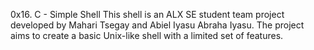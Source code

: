 0x16. C - Simple Shell
This shell is an ALX SE student team project developed by Mahari Tsegay and Abiel Iyasu Abraha Iyasu. The project aims to create a basic Unix-like shell with a limited set of features.
